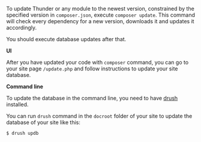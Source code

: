 To update Thunder or any module to the newest version, constrained by the specified version in `composer.json`, execute `composer update`. This command will check every dependency for a new version, downloads it and updates it accordingly.

You should execute database updates after that.

**UI**

After you have updated your code with `composer` command, you can go to your site page `/update.php` and follow instructions to update your site database.

**Command line**

To update the database in the command line, you need to have [drush](http://docs.drush.org/en/master/install) installed.

You can run `drush` command in the `docroot` folder of your site to update the database of your site like this:
```
$ drush updb
```
